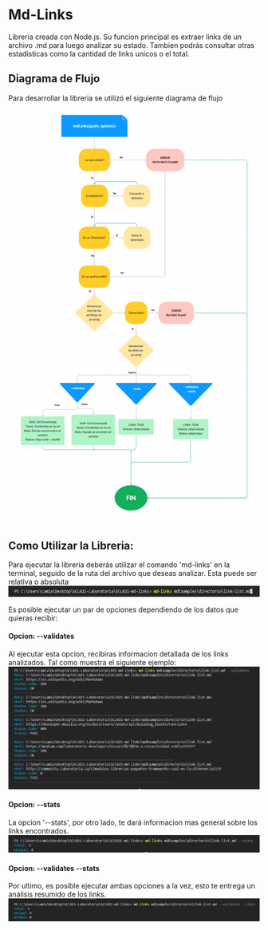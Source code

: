 
# Md-Links

Libreria creada con Node.js. Su funcion principal es extraer links de un archivo .md para luego analizar su estado. Tambien podrás consultar otras estadisticas como la cantidad de links unicos o el total.


## Diagrama de Flujo
Para desarrollar la libreria se utilizó el siguiente diagrama de flujo
![flowchart](./FlowChart.png)


## Como Utilizar la Libreria:
Para ejecutar la libreria deberás utilizar el comando 'md-links' en la terminal, seguido de la ruta del archivo que deseas analizar.
Esta puede ser relativa o absoluta
![firstStep](./firstStep.png)

Es posible ejecutar un par de opciones dependiendo de los datos que quieras recibir:

#### Opcion: --validates
Al ejecutar esta opcion, recibiras informacion detallada de los links analizados.
Tal como muestra el siguiente ejemplo:
![optionValidates](./secondStep.png)

#### Opcion: --stats
La opcion '--stats', por otro lado, te dará informacion mas general sobre los links encontrados.
![optionStats](./thirdStep.png)

#### Opcion: --validates --stats
Por ultimo, es posible ejecutar ambas opciones a la vez, esto te entrega un analisis resumido de los links.
![optionValidatesStats](./fourthStep.png)


